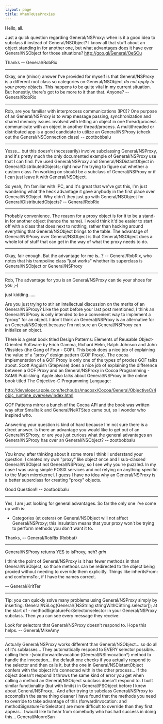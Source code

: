```yaml
---
layout: page
title: WhenToUseProxies
---
```


Hello, all.

Just a quick question regarding General/NSProxy: when is it a good idea to subclass it instead of General/NSObject? I know all that stuff about an object standing in for another one, but what advantages does it have over General/NSObject for those situations? http://goo.gl/General/OeSCu

Thanks -- General/RobRix

----

Okay, one (minor) answer I've provided for myself is that General/NSProxy is a different root class so categories on General/NSObject *do not apply to your proxy objects*. This happens to be quite vital in my current situation. But honestly, there's got to be more to it than that. Anyone? -- General/RobRix

----

Rob, are you familiar with interprocess communications (IPC)? One purpose of an General/NSProxy is to wrap message passing, synchronization and shared memory issues involved with letting an object in one thread/process communicate with an object in another thread/process. A multithreaded or distributed app is a good candidate to utilize an General/NSProxy (check out the General/NSConnection class) -- zootbobbalu

----

Yesss... but this doesn't (necessarily) involve subclassing General/NSProxy, and it's pretty much the only documented example of General/NSProxy use that I can find. I've used General/NSProxy and General/NSDistantObject in General/DistributedObjects; right now I'm trying to figure out whether a custom class I'm working on should be a subclass of General/NSProxy or if I can just leave it with General/NSObject.

So yeah, I'm familiar with IPC, and it's great that we've got this, I'm just wondering what the heck advantage it gave anybody in the first place over General/NSObject. Why didn't they just go with General/NSObject for General/DistributedObjects? -- General/RobRix

----

Probably convenience.  The reason for a proxy object is for it to be a stand-in for another object (hence the name).  I would think it'd be easier to start off with a class that does next to nothing, rather than hacking around everything that General/NSObject brings to the table.  The advantage of General/NSProxy over General/NSObject is that General/NSObject does a whole lot of stuff that can get in the way of what the proxy needs to do.

----

Okay, fair enough. But the advantage for me is...? -- General/RobRix, who notes that his trampoline class "just works" whether its superclass is General/NSObject or General/NSProxy

----

Rob, The advantage for you is an General/NSProxy can tie your shoes for you ;-) 

just kidding......

Are you just trying to stir an intellectual discussion on the merits of an General/NSProxy? Like the post before your last post mentioned, I think an General/NSProxy is only intended to be a convenient way to implement a "proxy" for an object. I don't think an General/NSProxy is an alternative for an General/NSObject because I'm not sure an General/NSProxy can initialize an object. 

There is a great book titled Design Patterns: Elements of Reusable Object-Oriented Software by Erich Gamma, Richard Helm, Ralph Johnson and John Vlissides (the Gang of Four - GOF). This book does a nice job of explaining the value of a "proxy" design pattern (GOF Proxy). The cocoa implementation of a GOF Proxy is only one of the types of proxies GOF talks about. Scott Anguish (Stepwise) does a nice job of explaining the difference between a GOF Proxy and an General/NSProxy in Cocoa Programming - SAMS Publishing. Apple also talks about General/NSProxy in the online book titled The Objective-C Programming Language: 

http://developer.apple.com/techpubs/macosx/Cocoa/General/ObjectiveC/4objc_runtime_overview/index.html

GOF Patterns mirror a bunch of the Cocoa API and the book was written way after Smalltalk and General/NeXTStep came out, so I wonder who inspired who.

Answering your question is kind of hard because I'm not sure there is a direct answer. Is there an advantage you would like to get out of an General/NSProxy, or are you just curious what the general advantages an General/NSProxy has over an General/NSObject? -- zootbobbalu

----

You know, after thinking about it some more I think I understand your question. I created my own "proxy" like object once and I sub-classed General/NSObject not General/NSProxy, so I see why you're puzzled. In my case I was using simple POSIX services and not relying on anything specific to the Mach microkernel. I guess I have no idea why an General/NSProxy is a better superclass for creating "proxy" objects.

Good Question!! -- zootbobbalu

----

Yes, I am just looking for general advantages. So far the only one I've come up with is:


* Categories (et cetera) on General/NSObject will not affect General/NSProxy; this insulation means that your proxy won't be trying to perform methods you don't want it to.


Thanks, -- General/RobRix (Robbat)

----

General/NSProxy returns YES to isProxy, neh? *grin*

I think the point of General/NSProxy is it has fewer methods in than General/NSObject, so those methods can be redirected to the object being proxied without needing to override them explicitly. Things like inheritsFrom: and conformsTo:, if I have the names correct.

-- General/KritTer

----

Tip: you can quickly solve many problems using General/NSProxy simply by inserting:
    General/NSLog(General/[NSString stringWithCString:selector]); at the start of - methodSignatureForSelector:selector in your General/NSProxy subclass. Then you can see every message they receive.

Look for selectors that General/NSProxy doesn't respond to. Hope this helps. -- General/MikeAmy

----

Actually General/NSProxy works different than General/NSObject... so do all of it's sublasses... They automatically respond to EVERY selector possible... calling their -(void)forwardInvocation:(General/NSInvocation*) method to handle the invocation... the default one checks if you actually respond to the selector and then calls it, but the one in General/NSDistantObject confers with the object it's connected with in the other process... If the object doesn't respond it throws the same kind of error you get when calling a method an General/NSObject subclass doesn't respond to.  I built similar functionality (but with limits) in General/FSObject before I knew about General/NSProxy... And after trying to subclass General/NSProxy to accomplish the same thing cleaner I have found that the methods you need to override to take advantage of this (forwardInvocation: and methodSignatureForSelector:) are more difficult to override than they first appear... I would like to hear from somebody who has had success in doing this... General/MooreSan
